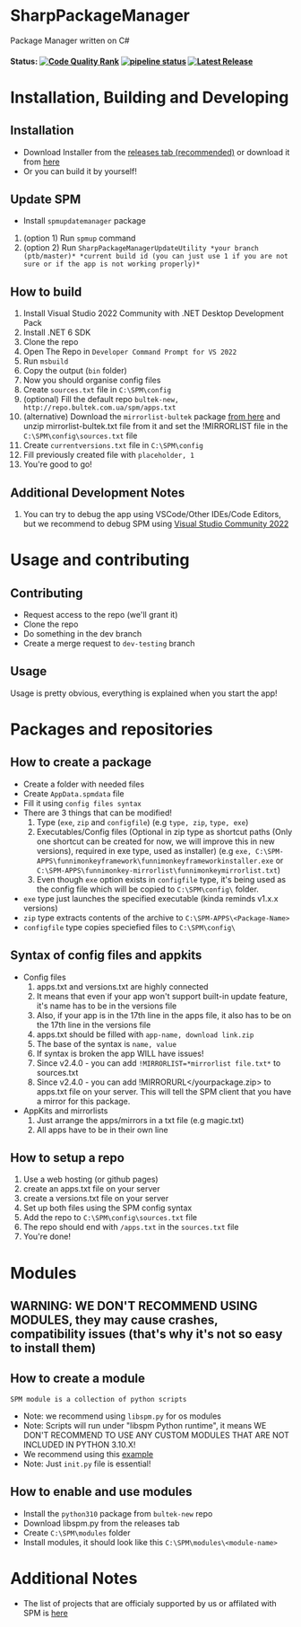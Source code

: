 # SharpPackageManager
Package Manager written on C#

#### Status: [![Code Quality Rank](https://app.codacy.com/project/badge/Grade/54a8a31a08604afeaee09e1852919214)](https://www.codacy.com/gl/bultekdev/SharpPackageManager/dashboard?utm_source=gitlab.com&amp;utm_medium=referral&amp;utm_content=bultekdev/spm-projects/SharpPackageManager&amp;utm_campaign=Badge_Grade)   [![pipeline status](https://gitlab.com/bultekdev/spm-projects/SharpPackageManager/badges/dev/pipeline.svg)](https://gitlab.com/bultekdev/spm-projects/SharpPackageManager/-/commits/dev)   [![Latest Release](https://gitlab.com/bultekdev/spm-projects/SharpPackageManager/-/badges/release.svg)](https://gitlab.com/bultekdev/spm-projects/SharpPackageManager/-/releases) 

# Installation, Building and Developing

## Installation
  * Download Installer from the [releases tab (recommended)](https://gitlab.com/bultekdev/spm-projects/SharpPackageManager/-/releases) or download it from [here](https://gitlab.com/bultekdev/spm-projects/SPMinstaller/-/releases)
  * Or you can build it by yourself!
## Update SPM
  * Install ```spmupdatemanager``` package
  1. (option 1) Run ```spmup``` command
  2. (option 2) Run ```SharpPackageManagerUpdateUtility *your branch (ptb/master)* *current build id (you can just use 1 if you are not sure or if the app is not working properly)*```

## How to build
  1. Install Visual Studio 2022 Community with .NET Desktop Development Pack
  2. Install .NET 6 SDK
  3. Clone the repo
  4. Open The Repo in ```Developer Command Prompt for VS 2022```
  5. Run ```msbuild```
  6. Copy the output (```bin``` folder)
  7. Now you should organise config files
  8. Create ```sources.txt``` file in ```C:\SPM\config```
  9. (optional) Fill the default repo ```bultek-new, http://repo.bultek.com.ua/spm/apps.txt```
  9. (alternative) Download the ```mirrorlist-bultek``` package [from here]( http://repo.bultek.com.ua/spm/mirrorlist-bultek.zip ) and unzip mirrorlist-bultek.txt file from it and set the !MIRRORLIST file in the ```C:\SPM\config\sources.txt``` file
  10. Create ```currentversions.txt``` file in ```C:\SPM\config```
  11. Fill previously created file with ```placeholder, 1```
  12. You're good to go!
## Additional Development Notes
  1. You can try to debug the app using VSCode/Other IDEs/Code Editors, but we recommend to debug SPM using [Visual Studio Community 2022](https://visualstudio.microsoft.com/thank-you-downloading-visual-studio/?sku=Community&channel=Release)

# Usage and contributing
## Contributing
  * Request access to the repo (we'll grant it)
  * Clone the repo
  * Do something in the dev branch
  * Create a merge request to ```dev-testing``` branch
## Usage
  Usage is pretty obvious, everything is explained when you start the app!
# Packages and repositories

## How to create a package
 * Create a folder with needed files
 * Create ```AppData.spmdata``` file
 * Fill it using ``config files syntax``
 * There are 3 things that can be modified!
    1. Type (```exe```, ```zip``` and ```configfile```) (e.g ```type, zip```, ```type, exe```)
    2. Executables/Config files (Optional in zip type as shortcut paths (Only one shortcut can be created for now, we will improve this in new versions), required in exe type, used as installer) (e.g ```exe, C:\SPM-APPS\funnimonkeyframework\funnimonkeyframeworkinstaller.exe``` or ```C:\SPM-APPS\funnimonkey-mirrorlist\funnimonkeymirrorlist.txt```)
    3. Even though ```exe``` option exists in ```configfile``` type, it's being used as the config file which will be copied to ```C:\SPM\config\``` folder.
 * ```exe``` type just launches the specified executable (kinda reminds v1.x.x versions)
 * ```zip``` type extracts contents of the archive to ```C:\SPM-APPS\<Package-Name>```
 * ```configfile``` type copies speciefied files to ```C:\SPM\config\```
## Syntax of config files and appkits
   * Config files
      1. apps<reponame>.txt and versions<reponame>.txt are highly connected
      2. It means that even if your app won't support built-in update feature, it's name has to be in the versions file
      3. Also, if your app is in the 17th line in the apps file, it also has to be on the 17th line in the versions file
      4. apps.txt should be filled with ```app-name, download link.zip```
      5. The base of the syntax is ```name, value```
      6. If syntax is broken the app WILL have issues!
      7. Since v2.4.0 - you can add ```!MIRRORLIST=*mirrorlist file.txt*``` to sources.txt
      8. Since v2.4.0 - you can add !MIRRORURL</yourpackage.zip> to apps.txt file on your server. This will tell the SPM client that you have a mirror for this package.
   * AppKits and mirrorlists
      1. Just arrange the apps/mirrors in a txt file (e.g magic.txt)
      2. All apps have to be in their own line
      
## How to setup a repo
 1. Use a web hosting (or github pages)
 2. create an apps.txt file on your server
 3. create a versions.txt file on your server
 4. Set up both files using the SPM config syntax
 5. Add the repo to ```C:\SPM\config\sources.txt``` file
 6. The repo should end with ```/apps.txt``` in the ```sources.txt``` file
 7. You're done!
 
 # Modules
 
 ## WARNING: WE DON'T RECOMMEND USING MODULES, they may cause crashes, compatibility issues (that's why it's not so easy to install them)
 ## How to create a module
    SPM module is a collection of python scripts
  * Note: we recommend using ```libspm.py``` for os modules
  * Note: Scripts will run under "libspm Python runtime", it means WE DON'T RECOMMEND TO USE ANY CUSTOM MODULES THAT ARE NOT INCLUDED IN PYTHON 3.10.X!
  * We recommend using this [example](https://github.com/mrquantumoff/supersimplebackups-spm-module)
  * Note: Just ```init.py``` file is essential!
 ## How to enable and use modules
  * Install the ```python310``` package from ```bultek-new``` repo
  * Download libspm.py from the releases tab
  * Create ```C:\SPM\modules``` folder
  * Install modules, it should look like this ```C:\SPM\modules\<module-name>``` 
 
# Additional Notes
  * The list of projects that are officialy supported by us or affilated with SPM is [here](https://gitlab.com/bultekdev/spm-projects)
